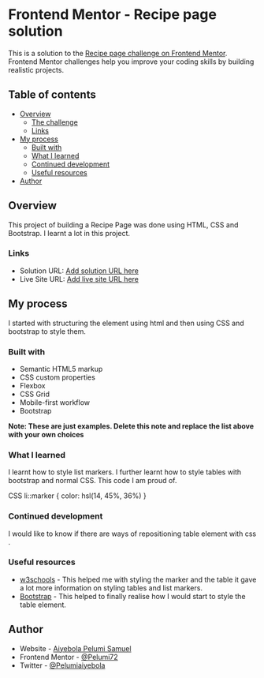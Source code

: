 # Frontend Mentor - Recipe page solution

This is a solution to the [Recipe page challenge on Frontend Mentor](https://www.frontendmentor.io/challenges/recipe-page-KiTsR8QQKm). Frontend Mentor challenges help you improve your coding skills by building realistic projects. 

## Table of contents

- [Overview](#overview)
  - [The challenge](#the-challenge)
  - [Links](#links)
- [My process](#my-process)
  - [Built with](#built-with)
  - [What I learned](#what-i-learned)
  - [Continued development](#continued-development)
  - [Useful resources](#useful-resources)
- [Author](#author)

## Overview

This project of building a Recipe Page was done using HTML, CSS and Bootstrap. I learnt a lot in this project.

### Links

- Solution URL: [Add solution URL here](https://github.com/Pelumi72/Recipe-Page)
- Live Site URL: [Add live site URL here](https://pelumi72.github.io/Recipe-Page/)

## My process

I started with structuring the element using html and then using CSS and bootstrap to style them. 

### Built with

- Semantic HTML5 markup
- CSS custom properties
- Flexbox
- CSS Grid
- Mobile-first workflow
- Bootstrap

**Note: These are just examples. Delete this note and replace the list above with your own choices**

### What I learned

I learnt how to style list markers. I further learnt how to style tables with bootstrap and normal CSS. This code I am proud of.

CSS
li::marker {
    color: hsl(14, 45%, 36%)
}

### Continued development

I would like to know if there are ways of repositioning table element with css .

### Useful resources

- [w3schools](https://www.w3schools.com/) - This helped me with styling the marker and the table it gave a lot more information on styling tables and list markers.
- [Bootstrap](https://getbootstrap.com/) - This helped to finally realise how I would start to style the table element.

## Author

- Website - [Aiyebola Pelumi Samuel](https://pelumi72.github.io/My-Site/)
- Frontend Mentor - [@Pelumi72](https://www.frontendmentor.io/profile/Pelumi72)
- Twitter - [@Pelumiaiyebola](https://www.twitter.com/{Pelumiaiyebola})